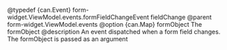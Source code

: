 
 @typedef {can.Event} form-widget.ViewModel.events.formFieldChangeEvent fieldChange
 @parent form-widget.ViewModel.events
 @option {can.Map} formObject The formObject
 @description
 An event dispatched when a form field changes. The formObject is passed as an argument
